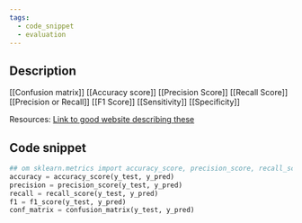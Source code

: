 ```yaml
---
tags:
  - code_snippet
  - evaluation
---
```

## Description

[[Confusion matrix]]
[[Accuracy score]]
[[Precision Score]]
[[Recall Score]]
[[Precision or Recall]]
[[F1 Score]]
[[Sensitivity]]
[[Specificity]]

Resources:
[Link to good website describing these](https://txt.cohere.com/classification-eval-metrics/)
## Code snippet

```python
## om sklearn.metrics import accuracy_score, precision_score, recall_score, f1_score
accuracy = accuracy_score(y_test, y_pred)
precision = precision_score(y_test, y_pred)
recall = recall_score(y_test, y_pred)
f1 = f1_score(y_test, y_pred)
conf_matrix = confusion_matrix(y_test, y_pred)
```



